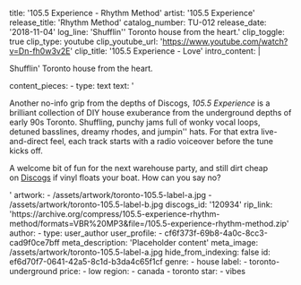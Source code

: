 title: '105.5 Experience - Rhythm Method'
artist: '105.5 Experience'
release_title: 'Rhythm Method'
catalog_number: TU-012
release_date: '2018-11-04'
log_line: 'Shufflin'' Toronto house from the heart​.'
clip_toggle: true
clip_type: youtube
clip_youtube_url: 'https://www.youtube.com/watch?v=Dn-fh0w3v2E'
clip_title: '105.5 Experience - Love'
intro_content: |
  <p>Shufflin' Toronto house from the heart.
  </p>
content_pieces:
  -
    type: text
    text: '<p>Another no-info grip from the depths of Discogs,&nbsp;<i>105.5 Experience </i>is a brilliant collection of DIY house exuberance from the underground depths of early 90s Toronto. Shuffling, punchy jams full of wonky vocal loops, detuned basslines, dreamy rhodes, and jumpin'' hats. For that extra live-and-direct feel, each track starts with a radio voiceover before the tune kicks off.&nbsp;</p><p>A welcome bit of fun for the next warehouse party, and still dirt cheap on&nbsp;<a href="https://www.discogs.com/sell/release/120934">Discogs</a>&nbsp;if vinyl floats your boat. How can you say no?</p>'
artwork:
  - /assets/artwork/toronto-105.5-label-a.jpg
  - /assets/artwork/toronto-105.5-label-b.jpg
discogs_id: '120934'
rip_link: 'https://archive.org/compress/105.5-experience-rhythm-method/formats=VBR%20MP3&file=/105.5-experience-rhythm-method.zip'
author:
  -
    type: user_author
    user_profile:
      - cf6f373f-69b8-4a0c-8cc3-cad9f0ce7bff
meta_description: 'Placeholder content'
meta_image: /assets/artwork/toronto-105.5-label-a.jpg
hide_from_indexing: false
id: ef6d70f7-0641-42a5-8c1d-b3da4c65f1cf
genre:
  - house
label:
  - toronto-underground
price:
  - low
region:
  - canada
  - toronto
star:
  - vibes
